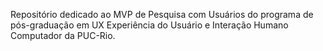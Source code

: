 Repositório dedicado ao MVP de Pesquisa com Usuários do programa de pós-graduação em UX Experiência do Usuário e Interação Humano Computador da PUC-Rio.
